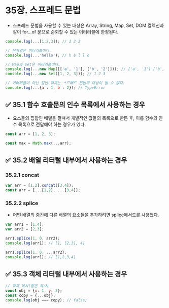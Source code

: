 # 35장. 스프레드 문법
- 스프레드 문법을 사용할 수 있는 대상은 Array, String, Map, Set, DOM 컬렉션과 같이 for...of 문으로 순회할 수 있는 이터러블에 한정된다.
```jsx
console.log(...[1,2,3]); // 1 2 3

// 문자열은 이터러블이다.
console.log(...'hello'); // h e l l o

// Map과 Set은 이터러블이다.
console.log(...new Map([['a', '1'], ['b', '2']])); // ['a', '1'] ['b', '2']
console.log(...new Set([1, 2, 3])); // 1 2 3

// 이터러블이 아닌 일반 객체는 스프레드 문법의 대상이 될 수 없다.
console.log(...{a : 1, b : 2}); // TypeError
```

## ✅ 35.1 함수 호출문의 인수 목록에서 사용하는 경우
- 요소들의 집합인 배열을 펼쳐서 개별적인 값들의 목록으로 만든 후, 이를 함수의 인수 목록으로 전달해야 하는 경우가 있다.
```jsx
const arr = [1, 2, 3];

const max = Math.max(...arr);
```

## ✅ 35.2 배열 리터럴 내부에서 사용하는 경우
### 35.2.1 concat
```jsx
var arr = [1,2].concat([3,4]);
const arr = [...[1,2], ...[3,4]];
```

### 35.2.2 splice
- 어떤 배열의 중간에 다른 배열의 요소들을 추가하려면 splice메서드를 사용했다.
```jsx
var arr1 = [1,4];
var arr2 = [2,3];

arr1.splice(1, 0, arr2);
console.log(arr1); // [1, [2,3], 4]

arr1.splice(1, 0, ...arr2);
console.log(arr1); // [1,2,3,4]
```

## ✅ 35.3 객체 리터럴 내부에서 사용하는 경우
```jsx
// 객체 복사(얕은 복사)
const obj = {x: 1, y: 2};
const copy = {...obj};
console.log(obj === copy); // false;
```

